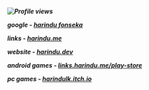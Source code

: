 
<h5>
  
 ![Profile views](https://gpvc.arturio.dev/Harindulk)  
 
 google - [harindu fonseka](https://g.co/kgs/ejziUB)

 links - [harindu.me](https://harindu.me/)  
 
 website - [harindu.dev](https://www.harindu.dev)  
 
 android games - [links.harindu.me/play-store](https://links.harindu.me/play-store)  
 
 pc games - [harindulk.itch.io](https://harindulk.itch.io/) 
  
</h5>
